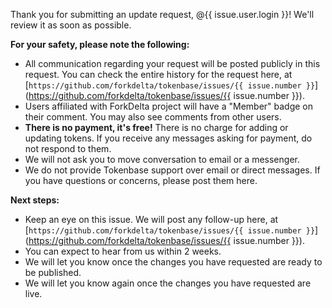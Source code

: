 <!-- First contact -->

Thank you for submitting an update request, @{{ issue.user.login }}! We'll review it as soon as possible.

**For your safety, please note the following:**

- All communication regarding your request will be posted publicly in this request. You can check the entire history for the request here, at [`https://github.com/forkdelta/tokenbase/issues/{{ issue.number }}`](https://github.com/forkdelta/tokenbase/issues/{{ issue.number }}).
- Users affiliated with ForkDelta project will have a "Member" badge on their comment. You may also see comments from other users.
- **There is no payment, it's free!** There is no charge for adding or updating tokens. If you receive any messages asking for payment, do not respond to them.
- We will not ask you to move conversation to email or a messenger.
- We do not provide Tokenbase support over email or direct messages. If you have questions or concerns, please post them here.

**Next steps:**

- Keep an eye on this issue. We will post any follow-up here, at [`https://github.com/forkdelta/tokenbase/issues/{{ issue.number }}`](https://github.com/forkdelta/tokenbase/issues/{{ issue.number }}).
- You can expect to hear from us within 2 weeks.
- We will let you know once the changes you have requested are ready to be published.
- We will let you know again once the changes you have requested are live.
